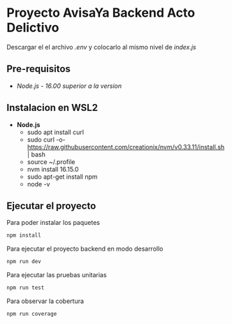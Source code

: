 # **Proyecto AvisaYa Backend Acto Delictivo**
Descargar el el archivo *.env* y colocarlo al mismo nivel de *index.js*

## **Pre-requisitos**
- *Node.js - 16.00 superior a la version*

## **Instalacion en WSL2**

- **Node.js**
	- sudo apt install curl
	- sudo curl -o- https://raw.githubusercontent.com/creationix/nvm/v0.33.11/install.sh | bash
	- source ~/.profile
	- nvm install 16.15.0
	- sudo apt-get install npm
	- node -v

## Ejecutar el proyecto
Para poder instalar los paquetes
```javascript
npm install
```
Para ejecutar el proyecto backend en modo desarrollo
```javascript
npm run dev
```
Para ejecutar las pruebas unitarias 
```javascript
npm run test
```

Para observar la cobertura 
```javascript
npm run coverage
```
